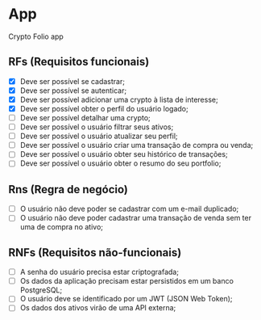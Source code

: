 # App

Crypto Folio app

## RFs (Requisitos funcionais)

- [x] Deve ser possível se cadastrar;
- [x] Deve ser possível se autenticar;
- [x] Deve ser possível adicionar uma crypto à lista de interesse;
- [x] Deve ser possível obter o perfil do usuário logado;
- [ ] Deve ser possível detalhar uma crypto;
- [ ] Deve ser possível o usuário filtrar seus ativos;
- [ ] Deve ser possível o usuário atualizar seu perfil;
- [ ] Deve ser possível o usuário criar uma transação de compra ou venda;
- [ ] Deve ser possível o usuário obter seu histórico de transações;
- [ ] Deve ser possível o usuário obter o resumo do seu portfolio;

## Rns (Regra de negócio)

- [ ] O usuário não deve poder se cadastrar com um e-mail duplicado;
- [ ] O usuário não deve poder cadastrar uma transação de venda sem ter uma de compra no ativo;

## RNFs (Requisitos não-funcionais)

- [ ] A senha do usuário precisa estar criptografada;
- [ ] Os dados da aplicação precisam estar persistidos em um banco PostgreSQL;
- [ ] O usuário deve se identificado por um JWT (JSON Web Token);
- [ ] Os dados dos ativos virão de uma API externa;